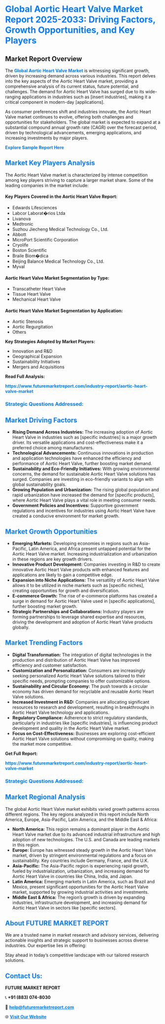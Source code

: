 <h1 style="color: #007BFF;">Global Aortic Heart Valve Market Report 2025-2033: Driving Factors, Growth Opportunities, and Key Players</h1>

<section id="overview">
<h2>Market Report Overview</h2>
<p>The <a href="https://www.futuremarketreport.com/industry-report/aortic-heart-valve-market" style="color: #007BFF; text-decoration: none;"><strong>Global Aortic Heart Valve Market</strong></a> is witnessing significant growth, driven by increasing demand across various industries. This report delves into the key aspects of the Aortic Heart Valve market, providing a comprehensive analysis of its current status, future potential, and challenges. The demand for Aortic Heart Valve has surged due to its wide-ranging applications in industries such as [insert industries], making it a critical component in modern-day [applications].</p>
<p>As consumer preferences shift and industries innovate, the Aortic Heart Valve market continues to evolve, offering both challenges and opportunities for stakeholders. The global market is expected to expand at a substantial compound annual growth rate (CAGR) over the forecast period, driven by technological advancements, emerging applications, and increasing investments by major players.</p>
</section>

<section id="overview">
<p><a href="https://www.futuremarketreport.com/request-sample/reportId=78912" style="color: #007BFF; text-decoration: none;"><strong>Explore Sample Report Here</strong></a></p>
</section>

<section id="key-players">
<h2 style="color: #007BFF;">Market Key Players Analysis</h2>
<p>The Aortic Heart Valve market is characterized by intense competition among key players striving to capture a larger market share. Some of the leading companies in the market include:</p>
<h4>Key Players Covered in the Aortic Heart Valve Report:</h4>
<ul><li>Edwards Lifesciences</li><li>Labcor Laborat�rios Ltda</li><li>Livanova</li><li>Medtronic</li><li>Suzhou Jiecheng Medical Technology Co., Ltd.</li><li>Abbott</li><li>MicroPort Scientific Corporation</li><li>Cryolife</li><li>Boston Scientific</li><li>Braile Biom�dica</li><li>Beijing Balance Medical Technology Co., Ltd.</li><li>Myval</li></ul>
<h4>Aortic Heart Valve Market Segmentation by Type:</h4>
<ul><li>Transcatheter Heart Valve</li><li>Tissue Heart Valve</li><li>Mechanical Heart Valve</li></ul>

<h4>Aortic Heart Valve Market Segmentation by Application:</h4>
<ul><li>Aortic Stenosis</li><li>Aortic Regurgitation</li><li>Others</li></ul>
<p><strong>Key Strategies Adopted by Market Players:</strong></p>
<ul>
<li>Innovation and R&D</li>
<li>Geographical Expansion</li>
<li>Sustainability Initiatives</li>
<li>Mergers and Acquisitions</li>
</ul>
</section>

<section>
<p><strong>Read Full Analysis: </strong></p><a href="https://www.futuremarketreport.com/industry-report/aortic-heart-valve-market" style="color: #007BFF; text-decoration: none;"><strong>https://www.futuremarketreport.com/industry-report/aortic-heart-valve-market</strong></a>
<h3 style="color: #007BFF;">Strategic Questions Addressed:</h3>
</section>

<section id="driving-factors">
<h2 style="color: #007BFF;">Market Driving Factors</h2>
<ul>
<li><strong>Rising Demand Across Industries:</strong> The increasing adoption of Aortic Heart Valve in industries such as [specific industries] is a major growth driver. Its versatile applications and cost-effectiveness make it a preferred choice among manufacturers.</li>
<li><strong>Technological Advancements:</strong> Continuous innovations in production and application technologies have enhanced the efficiency and performance of Aortic Heart Valve, further boosting market demand.</li>
<li><strong>Sustainability and Eco-Friendly Initiatives:</strong> With growing environmental concerns, the demand for sustainable Aortic Heart Valve solutions has surged. Companies are investing in eco-friendly variants to align with global sustainability goals.</li>
<li><strong>Growing Population and Urbanization:</strong> The rising global population and rapid urbanization have increased the demand for [specific products], where Aortic Heart Valve plays a vital role in meeting consumer needs.</li>
<li><strong>Government Policies and Incentives:</strong> Supportive government regulations and incentives for industries using Aortic Heart Valve have created a conducive environment for market growth.</li>
</ul>
</section>

<section id="growth-opportunities">
<h2 style="color: #007BFF;">Market Growth Opportunities</h2>
<ul>
<li><strong>Emerging Markets:</strong> Developing economies in regions such as Asia-Pacific, Latin America, and Africa present untapped potential for the Aortic Heart Valve market. Increasing industrialization and urbanization in these regions are key growth drivers.</li>
<li><strong>Innovative Product Development:</strong> Companies investing in R&D to create innovative Aortic Heart Valve products with enhanced features and applications are likely to gain a competitive edge.</li>
<li><strong>Expansion into Niche Applications:</strong> The versatility of Aortic Heart Valve allows it to be utilized in niche markets such as [specific niches], creating opportunities for growth and diversification.</li>
<li><strong>E-commerce Growth:</strong> The rise of e-commerce platforms has created a surge in demand for Aortic Heart Valve used in [specific applications], further boosting market growth.</li>
<li><strong>Strategic Partnerships and Collaborations:</strong> Industry players are forming partnerships to leverage shared expertise and resources, driving the development and adoption of Aortic Heart Valve products globally.</li>
</ul>
</section>

<section id="trending-factors">
<h2 style="color: #007BFF;">Market Trending Factors</h2>
<ul>
<li><strong>Digital Transformation:</strong> The integration of digital technologies in the production and distribution of Aortic Heart Valve has improved efficiency and customer satisfaction.</li>
<li><strong>Customization and Personalization:</strong> Consumers are increasingly seeking personalized Aortic Heart Valve solutions tailored to their specific needs, prompting companies to offer customizable options.</li>
<li><strong>Sustainability and Circular Economy:</strong> The push towards a circular economy has driven demand for recyclable and reusable Aortic Heart Valve solutions.</li>
<li><strong>Increased Investment in R&D:</strong> Companies are allocating significant resources to research and development, resulting in breakthroughs in Aortic Heart Valve technology and applications.</li>
<li><strong>Regulatory Compliance:</strong> Adherence to strict regulatory standards, particularly in industries like [specific industries], is influencing product development and quality in the Aortic Heart Valve market.</li>
<li><strong>Focus on Cost-Effectiveness:</strong> Businesses are exploring cost-efficient Aortic Heart Valve solutions without compromising on quality, making the market more competitive.</li>
</ul>
</section>

<section>
<p><strong>Get Full Report: </strong></p><a href="https://www.futuremarketreport.com/industry-report/aortic-heart-valve-market" style="color: #007BFF; text-decoration: none;"><strong>https://www.futuremarketreport.com/industry-report/aortic-heart-valve-market</strong></a>
<h3 style="color: #007BFF;">Strategic Questions Addressed:</h3>
</section>


<section id="regional-analysis">
<h2 style="color: #007BFF;">Market Regional Analysis</h2>
<p>The global Aortic Heart Valve market exhibits varied growth patterns across different regions. The key regions analyzed in this report include North America, Europe, Asia-Pacific, Latin America, and the Middle East & Africa:</p>
<ul>
<li><strong>North America:</strong> This region remains a dominant player in the Aortic Heart Valve market due to its advanced industrial infrastructure and high adoption of new technologies. The U.S. and Canada are leading markets in this region.</li>
<li><strong>Europe:</strong> Europe has witnessed steady growth in the Aortic Heart Valve market, driven by stringent environmental regulations and a focus on sustainability. Key countries include Germany, France, and the U.K.</li>
<li><strong>Asia-Pacific:</strong> The Asia-Pacific region is experiencing rapid growth, fueled by industrialization, urbanization, and increasing demand for Aortic Heart Valve in countries like China, India, and Japan.</li>
<li><strong>Latin America:</strong> Emerging markets in Latin America, such as Brazil and Mexico, present significant opportunities for the Aortic Heart Valve market, supported by growing industrial activities and investments.</li>
<li><strong>Middle East & Africa:</strong> The region’s growth is driven by expanding industries, infrastructure development, and increasing demand for Aortic Heart Valve in sectors like [specific sectors].</li>
</ul>
</section>

<footer>
<h2 style="color: #007BFF;">About FUTURE MARKET REPORT</h2>
<p>We are a trusted name in market research and advisory services, delivering actionable insights and strategic support to businesses across diverse industries. Our expertise lies in offering:</p>

<p>Stay ahead in today’s competitive landscape with our tailored research solutions.</p>

<h2 style="color: #007BFF;">Contact Us:</h2>
<p><strong>FUTURE MARKET REPORT</strong></p>
<p>📞 <strong>+91 (883) 074-8030</strong></p>
<p>📧 <strong><a href="mailto:help@futuremarketreport.com" style="color: #007BFF;">help@futuremarketreport.com</a></strong></p>
<p>🌐 <strong><a href="https://www.futuremarketreport.com/" style="color: #007BFF;">Visit Our Website</a></strong></p>
</footer>